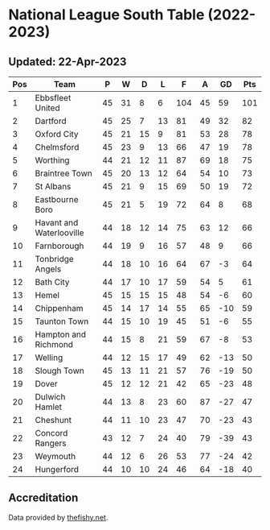# National League South Table (2022-2023)
## Updated: 22-Apr-2023

| Pos | Team | P | W | D | L | F | A | GD | Pts |
| --- | --- | --- | --- | --- | --- | --- | --- | --- | --- |
| 1 | Ebbsfleet United | 45 | 31 | 8 | 6 | 104 | 45 | 59 | 101 |
| 2 | Dartford | 45 | 25 | 7 | 13 | 81 | 49 | 32 | 82 |
| 3 | Oxford City | 45 | 21 | 15 | 9 | 81 | 53 | 28 | 78 |
| 4 | Chelmsford | 45 | 23 | 9 | 13 | 66 | 47 | 19 | 78 |
| 5 | Worthing | 44 | 21 | 12 | 11 | 87 | 69 | 18 | 75 |
| 6 | Braintree Town | 45 | 20 | 13 | 12 | 64 | 54 | 10 | 73 |
| 7 | St Albans | 45 | 21 | 9 | 15 | 69 | 50 | 19 | 72 |
| 8 | Eastbourne Boro | 45 | 21 | 5 | 19 | 72 | 64 | 8 | 68 |
| 9 | Havant and Waterlooville | 44 | 18 | 12 | 14 | 75 | 63 | 12 | 66 |
| 10 | Farnborough | 44 | 19 | 9 | 16 | 57 | 48 | 9 | 66 |
| 11 | Tonbridge Angels | 44 | 18 | 10 | 16 | 64 | 67 | -3 | 64 |
| 12 | Bath City | 44 | 17 | 10 | 17 | 59 | 54 | 5 | 61 |
| 13 | Hemel | 45 | 15 | 15 | 15 | 48 | 54 | -6 | 60 |
| 14 | Chippenham | 45 | 14 | 17 | 14 | 55 | 65 | -10 | 59 |
| 15 | Taunton Town | 44 | 15 | 10 | 19 | 45 | 51 | -6 | 55 |
| 16 | Hampton and Richmond | 44 | 15 | 8 | 21 | 59 | 67 | -8 | 53 |
| 17 | Welling | 44 | 12 | 15 | 17 | 49 | 62 | -13 | 50 |
| 18 | Slough Town | 45 | 13 | 11 | 21 | 57 | 76 | -19 | 50 |
| 19 | Dover | 45 | 12 | 12 | 21 | 42 | 65 | -23 | 48 |
| 20 | Dulwich Hamlet | 44 | 13 | 8 | 23 | 60 | 87 | -27 | 47 |
| 21 | Cheshunt | 44 | 11 | 10 | 23 | 47 | 70 | -23 | 43 |
| 22 | Concord Rangers | 43 | 12 | 7 | 24 | 40 | 79 | -39 | 43 |
| 23 | Weymouth | 44 | 12 | 6 | 26 | 53 | 77 | -24 | 42 |
| 24 | Hungerford | 44 | 10 | 10 | 24 | 46 | 64 | -18 | 40 |

## Accreditation 

Data provided by [thefishy.net](https://www.thefishy.net/).